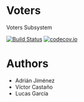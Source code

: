 Voters
======

Voters Subsystem

[![Build Status](https://travis-ci.org/Arquisoft/voters_4a.svg?branch=master)](https://travis-ci.org/Arquisoft/voters_4a)  [![codecov.io](https://codecov.io/github/Arquisoft/voters_4a/coverage.svg?branch=master)](https://codecov.io/github/Arquisoft/voters_4a?branch=master)

Authors
=======
* Adrián Jiménez
* Víctor Castaño
* Lucas García




